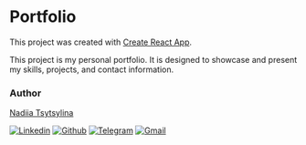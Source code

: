 # Portfolio

This project was created with
[Create React App](https://github.com/facebook/create-react-app).

This project is my personal portfolio. It is designed to showcase and present my
skills, projects, and contact information.

### Author

[Nadiia Tsytsylina](https://github.com/nadiia-tsytsylina)

[![Linkedin](https://img.shields.io/badge/LinkedIn-0077B5?style=for-the-badge&logo=linkedin&logoColor=white)](https://www.linkedin.com/in/nadiia-tsytsylina/)
[![Github](https://img.shields.io/badge/GitHub-100000?style=for-the-badge&logo=github&logoColor=white)](https://github.com/nadiia-tsytsylina)
[![Telegram](https://img.shields.io/badge/Telegram-2CA5E0?style=for-the-badge&logo=telegram&logoColor=white)](https://t.me/Nadiia_tsytsylina)
[![Gmail](https://img.shields.io/badge/Gmail-D14836?style=for-the-badge&logo=gmail&logoColor=white)](mailto:miniova95@gmail.com)
